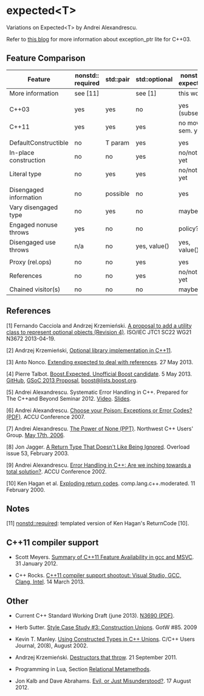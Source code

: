 expected\<T\>
===========

Variations on Expected\<T\> by Andrei Alexandrescu.

Refer to [this blog](http://martin-moene.blogspot.com/2013/06/exceptionptr-for-c03.html) for more information about exception_ptr lite for C++03.


Feature Comparison
------------------

|Feature               |nonstd:: required|std::pair |std::optional |nonstd:: expected|Boost. Expected|Nonco expected |Andrei Expected |
|----------------------|-----------------|----------|--------------|-----------------|---------------|---------------|----------------|
|More information      | see [11]        |          | see [1]      | this work       | see [4]       | see [3]       | see [5]        |
|                      |                 |          |              |                 |               |               |                |
|C++03                 | yes             | yes      | no           | yes (subset)    | no (union)    | no            | no             |
|C++11                 | yes             | yes      | yes          | no move sem. yet| yes           | yes           | yes            |
|                      |                 |          |              |                 |               |               |                |
|DefaultConstructible  | no              | T param  | yes          | yes             | no            | no            | no             |
|In-place construction | no              | no       | yes          | no/not yet      | yes           | yes           | no             |
|Literal type          | no              | yes      | yes          | no/not yet      | yes           | no            | no             |
|                      |                 |          |              |                 |               |               |                |
|Disengaged information| no              | possible | no           | yes             | yes           | yes           | yes            |
|Vary disengaged type  | no              | yes      | no           | maybe           | yes           | no            | no             |
|Engaged nonuse throws | yes             | no       | no           | policy?         | no            | no            | no             |
|Disengaged use throws | n/a             | no       | yes, value() | yes, value()    | yes, get()    | yes, get()    | yes, get()     |
|                      |                 |          |              |                 |               |               |                |
|Proxy (rel.ops)       | no              | no       | yes          | yes             | no            | no            | no             |
|References            | no              | no       | yes          | no/not yet      | no            | yes           | no             |
|Chained visitor(s)    | no              | no       | no           | maybe           | maybe         | no            | no             |



References
----------

[1] Fernando Cacciola and Andrzej Krzemieński. [A proposal to add a utility class to represent optional objects (Revision 4)](http://isocpp.org/files/papers/N3672.html). ISO/IEC JTC1 SC22 WG21 N3672 2013-04-19.

[2] Andrzej Krzemieński, [Optional library implementation in C++11](https://github.com/akrzemi1/Optional/).

[3] Anto Nonco. [Extending expected<T> to deal with references](http://anto-nonco.blogspot.nl/2013/03/extending-expected-to-deal-with.html). 27 May 2013.

[4] Pierre Talbot. [Boost.Expected. Unofficial Boost candidate](http://www.google-melange.com/gsoc/proposal/review/google/gsoc2013/trademark/25002). 5 May 2013. [GitHub](https://github.com/TrademarkPewPew/Boost.Expected), [GSoC 2013 Proposal](http://www.google-melange.com/gsoc/proposal/review/google/gsoc2013/trademark/25002), [boost@lists.boost.org](http://permalink.gmane.org/gmane.comp.lib.boost.devel/240056 ).

[5] Andrei Alexandrescu. Systematic Error Handling in C++. Prepared for The C++and Beyond Seminar 2012. [Video](http://channel9.msdn.com/Shows/Going+Deep/C-and-Beyond-2012-Andrei-Alexandrescu-Systematic-Error-Handling-in-C). [Slides](http://sdrv.ms/RXjNPR).

[6] Andrei Alexandrescu. [Choose your Poison: Exceptions or Error Codes? (PDF)](http://accu.org/content/conf2007/Alexandrescu-Choose_Your_Poison.pdf). ACCU
Conference 2007.

[7] Andrei Alexandrescu. [The Power of None (PPT)](http://nwcpp.org/static/talks/2006/The_Power_of_None.ppt). Northwest C++ Users' Group. [May 17th, 2006](http://nwcpp.org/may-2006.html).

[8] Jon Jagger. [A Return Type That Doesn't Like Being Ignored](http://accu.org/var/uploads/journals/overload53-FINAL.pdf#page=18). Overload issue 53, February 2003.

[9] Andrei Alexandrescu. [Error Handling in C++: Are we inching towards a total solution?](http://accu.org/index.php/conferences/2002/speakers2002). ACCU Conference 2002.

[10] Ken Hagan et al. [Exploding return codes](https://groups.google.com/d/msg/comp.lang.c++.moderated/BkZqPfoq3ys/H_PMR8Sat4oJ). comp.lang.c++.moderated. 11 February 2000.


Notes
-----

[11] [nonstd::required](https://github.com/martinmoene/spike-expected/blob/master/moene/required.hpp): templated version of Ken Hagan's ReturnCode [10].


C++11 compiler support
----------------------

* Scott Meyers. [Summary of C++11 Feature Availability in gcc and MSVC](http://www.aristeia.com/C++11/C++11FeatureAvailability.htm). 31 January 2012.

* C++ Rocks. [C++11 compiler support shootout: Visual Studio, GCC, Clang, Intel](http://cpprocks.com/c11-compiler-support-shootout-visual-studio-gcc-clang-intel/). 14 March 2013.


Other
-----

* Current C++ Standard Working Draft (june 2013). [N3690 (PDF)](http://isocpp.org/files/papers/N3690.pdf).

* Herb Sutter. [Style Case Study #3: Construction Unions](http://www.gotw.ca/gotw/085.htm). GotW #85. 2009

* Kevin T. Manley. [Using Constructed Types in C++ Unions](http://collaboration.cmc.ec.gc.ca/science/rpn/biblio/ddj/Website/articles/CUJ/2002/0208/manley/manley.htm). C/C++ Users Journal, 20(8), August 2002.

* Andrzej Krzemieński. [Destructors that throw](http://akrzemi1.wordpress.com/2011/09/21/destructors-that-throw/). 21 September 2011.

* Programming in Lua, Section [Relational Metamethods](http://www.lua.org/pil/13.2.html).

* Jon Kalb and Dave Abrahams. [Evil, or Just Misunderstood?](http://cpp-next.com/archive/2012/08/evil-or-just-misunderstood/). 17 August 2012.
